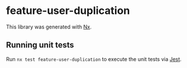 # feature-user-duplication

This library was generated with [Nx](https://nx.dev).

## Running unit tests

Run `nx test feature-user-duplication` to execute the unit tests via [Jest](https://jestjs.io).

